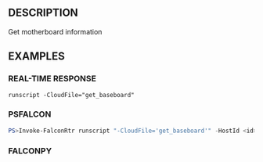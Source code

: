 ## DESCRIPTION
Get motherboard information

## EXAMPLES

### REAL-TIME RESPONSE
```
runscript -CloudFile="get_baseboard"
```
### PSFALCON
```powershell
PS>Invoke-FalconRtr runscript "-CloudFile='get_baseboard'" -HostId <id>, <id>
```
### FALCONPY